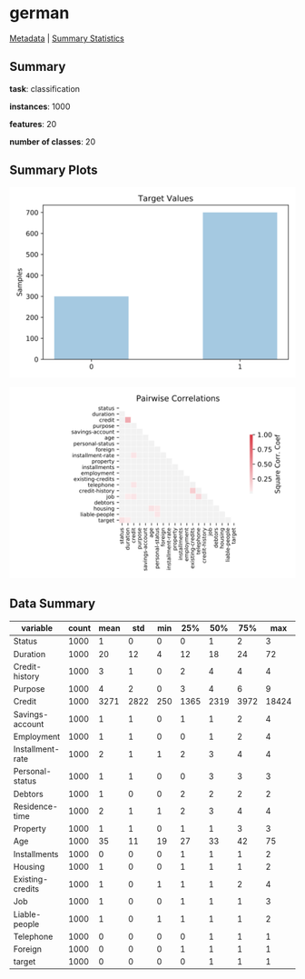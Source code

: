 # german

[Metadata](metadata.yaml) | [Summary Statistics](summary_stats.csv)

## Summary

**task**: classification

**instances**: 1000

**features**: 20

**number of classes**: 20

## Summary Plots

![Labels](label.svg)

![Corr](corr.svg)

## Data Summary

|	variable	|	count	|	mean	|	std	|	min	|	25%	|	50%	|	75%	|	max|
| --- | --- | --- | --- | --- | --- | --- | --- | --- |
|	Status	|	1000	|	1	|	0	|	0	|	0	|	1	|	2	|	3
|	Duration	|	1000	|	20	|	12	|	4	|	12	|	18	|	24	|	72
|	Credit-history	|	1000	|	3	|	1	|	0	|	2	|	4	|	4	|	4
|	Purpose	|	1000	|	4	|	2	|	0	|	3	|	4	|	6	|	9
|	Credit	|	1000	|	3271	|	2822	|	250	|	1365	|	2319	|	3972	|	18424
|	Savings-account	|	1000	|	1	|	1	|	0	|	1	|	1	|	2	|	4
|	Employment	|	1000	|	1	|	1	|	0	|	0	|	1	|	2	|	4
|	Installment-rate	|	1000	|	2	|	1	|	1	|	2	|	3	|	4	|	4
|	Personal-status	|	1000	|	1	|	1	|	0	|	0	|	3	|	3	|	3
|	Debtors	|	1000	|	1	|	0	|	0	|	2	|	2	|	2	|	2
|	Residence-time	|	1000	|	2	|	1	|	1	|	2	|	3	|	4	|	4
|	Property	|	1000	|	1	|	1	|	0	|	1	|	1	|	3	|	3
|	Age	|	1000	|	35	|	11	|	19	|	27	|	33	|	42	|	75
|	Installments	|	1000	|	0	|	0	|	0	|	1	|	1	|	1	|	2
|	Housing	|	1000	|	1	|	0	|	0	|	1	|	1	|	1	|	2
|	Existing-credits	|	1000	|	1	|	0	|	1	|	1	|	1	|	2	|	4
|	Job	|	1000	|	1	|	0	|	0	|	1	|	1	|	1	|	3
|	Liable-people	|	1000	|	1	|	0	|	1	|	1	|	1	|	1	|	2
|	Telephone	|	1000	|	0	|	0	|	0	|	0	|	1	|	1	|	1
|	Foreign	|	1000	|	0	|	0	|	0	|	1	|	1	|	1	|	1
|	target	|	1000	|	0	|	0	|	0	|	0	|	1	|	1	|	1
